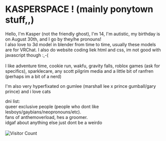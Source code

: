<h1>KASPERSPACE ! (mainly ponytown stuff,,)</h1>
Hello, I'm Kasper (not the friendly ghost), I'm 14, I'm autistic, my birthday is on August 30th, and I go by they/he pronouns!
</br> 
I also love to 3d model in blender from time to time, usually these models are for VRChat. I also do website coding liek html and css, im not good with javascript though :,-( 
</br></br> 
I like adventure time, cookie run, wakfu, gravity falls, roblox games (ask for specifics), sparklecare, any scott pilgrim media and a little bit of ranfren (perhaps im a bit of a nerd) 


I'm also very hyperfixated on gumlee (marshall lee x prince gumball/gary prince) and i love cats 

dni list: 
</br> 
queer exclusive people
(people who dont like lesboys/gaybians/neopronouns/etc). 
</br>
fans of anthemoverload, hes a groomer.
</br>
idgaf about anything else just dont be a weirdo
</br></br>
![Visitor Count](https://profile-counter.glitch.me/{KASPERSPACE}/count.svg)</h3>

</p>
